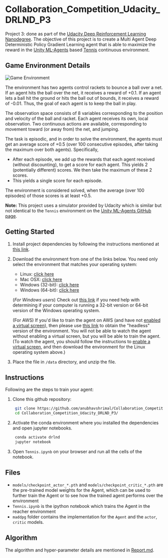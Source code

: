 # Collaboration_Competition_Udacity_DRLND_P3

Project 3: done as part of the [Udacity Deep Reinforcement Learning Nanodegree](https://www.udacity.com/course/deep-reinforcement-learning-nanodegree--nd893). The objective of this project is to create a Multi Agent Deep Deterministic Policy Gradient Learning agent that is able to maximize the reward in the [Unity ML-Agents](https://github.com/Unity-Technologies/ml-agents) based [Tennis](https://github.com/Unity-Technologies/ml-agents/blob/master/docs/Learning-Environment-Examples.md#tennis) continuous environment.

## Game Environment Details

![Game Environment](https://video.udacity-data.com/topher/2018/May/5af7955a_tennis/tennis.png)

The environment has two agents control rackets to bounce a ball over a net. If an agent hits the ball over the net, it receives a reward of +0.1. If an agent lets a ball hit the ground or hits the ball out of bounds, it receives a reward of -0.01. Thus, the goal of each agent is to keep the ball in play.

The observation space consists of 8 variables corresponding to the position and velocity of the ball and racket. Each agent receives its own, local observation. Two continuous actions are available, corresponding to movement toward (or away from) the net, and jumping.

The task is episodic, and in order to solve the environment, the agents must get an average score of +0.5 (over 100 consecutive episodes, after taking the maximum over both agents). Specifically,

* After each episode, we add up the rewards that each agent received (without discounting), to get a score for each agent. This yields 2 (potentially different) scores. We then take the maximum of these 2 scores.
* This yields a single score for each episode.

The environment is considered solved, when the average (over 100 episodes) of those scores is at least +0.5.

**Note:** This project uses a simulator provided by Udacity which is similar but not identical to the `Tennis` environment on the [Unity ML-Agents GitHub page](https://github.com/Unity-Technologies/ml-agents/blob/master/docs/Learning-Environment-Examples.md#tennis).

## Getting Started

1. Install project dependencies by following the instructions mentioned at [this link](https://github.com/udacity/deep-reinforcement-learning/#dependencies).

2. Download the environment from one of the links below.  You need only select the environment that matches your operating system:
    - Linux: [click here](https://s3-us-west-1.amazonaws.com/udacity-drlnd/P3/Tennis/Tennis_Linux.zip)
    - Mac OSX: [click here](https://s3-us-west-1.amazonaws.com/udacity-drlnd/P3/Tennis/Tennis.app.zip)
    - Windows (32-bit): [click here](https://s3-us-west-1.amazonaws.com/udacity-drlnd/P3/Tennis/Tennis_Windows_x86.zip)
    - Windows (64-bit): [click here](https://s3-us-west-1.amazonaws.com/udacity-drlnd/P3/Tennis/Tennis_Windows_x86_64.zip)
     
    (_For Windows users_) Check out [this link](https://support.microsoft.com/en-us/help/827218/how-to-determine-whether-a-computer-is-running-a-32-bit-version-or-64) if you need help with determining if your computer is running a 32-bit version or 64-bit version of the Windows operating system.

    (For AWS) If you'd like to train the agent on AWS (and have not [enabled a virtual screen](https://github.com/Unity-Technologies/ml-agents/blob/master/docs/Training-on-Amazon-Web-Service.md)), then please use [this link](https://s3-us-west-1.amazonaws.com/udacity-drlnd/P3/Tennis/Tennis_Linux_NoVis.zip) to obtain the "headless" version of the environment. You will not be able to watch the agent without enabling a virtual screen, but you will be able to train the agent. (To watch the agent, you should follow the instructions to [enable a virtual screen](https://github.com/Unity-Technologies/ml-agents/blob/master/docs/Training-on-Amazon-Web-Service.md), and then download the environment for the Linux operating system above.)

3. Place the file in `/data` directory, and unzip the file.

## Instructions

Following are the steps to train your agent:

1. Clone this github repository:
   ```bash
    git clone https://github.com/anubhavshrimal/Collaboration_Competition_Udacity_DRLND_P3.git
    cd Collaboration_Competition_Udacity_DRLND_P3/
   ```
2. Activate the conda environment where you installed the dependencies and open jupyter notebooks. 
   ```bash
    conda activate drlnd
    jupyter notebook
   ```
3. Open `Tennis.ipynb` on your browser and run all the cells of the notebook.

## Files

* `models/checkpoint_actor_*.pth` and `models/checkpoint_critic_*.pth` are the pre-trained model weights for the Agent, which can be used to further train the Agent or to see how the trained agent performs over the environment
* `Tennis.ipynb` is the ipython notebook which trains the Agent in the reacher environment
* `maddpg` folder contains the implementation for the `Agent` and the `actor`, `critic` models.

## Algorithm

The algorithm and hyper-parameter details are mentioned in [Report.md](./Report.md).